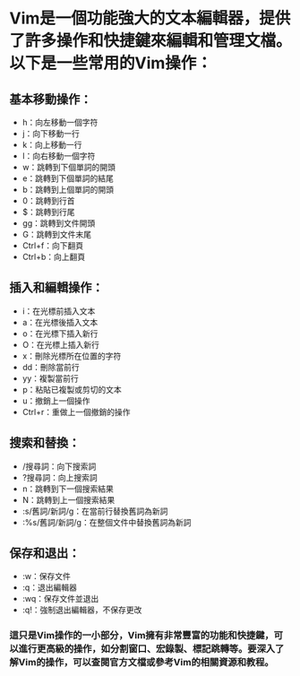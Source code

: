 # Vim是一個功能強大的文本編輯器，提供了許多操作和快捷鍵來編輯和管理文檔。以下是一些常用的Vim操作：

## 基本移動操作：
- h：向左移動一個字符
- j：向下移動一行
- k：向上移動一行
- l：向右移動一個字符
- w：跳轉到下個單詞的開頭
- e：跳轉到下個單詞的結尾
- b：跳轉到上個單詞的開頭
- 0：跳轉到行首
- $：跳轉到行尾
- gg：跳轉到文件開頭
- G：跳轉到文件末尾
- Ctrl+f：向下翻頁
- Ctrl+b：向上翻頁

## 插入和編輯操作：
- i：在光標前插入文本
- a：在光標後插入文本
- o：在光標下插入新行
- O：在光標上插入新行
- x：刪除光標所在位置的字符
- dd：刪除當前行
- yy：複製當前行
- p：粘貼已複製或剪切的文本
- u：撤銷上一個操作
- Ctrl+r：重做上一個撤銷的操作

## 搜索和替換：
- /搜尋詞：向下搜索詞
- ?搜尋詞：向上搜索詞
- n：跳轉到下一個搜索結果
- N：跳轉到上一個搜索結果
- :s/舊詞/新詞/g：在當前行替換舊詞為新詞
- :%s/舊詞/新詞/g：在整個文件中替換舊詞為新詞

## 保存和退出：
- :w：保存文件
- :q：退出編輯器
- :wq：保存文件並退出
- :q!：強制退出編輯器，不保存更改

### 這只是Vim操作的一小部分，Vim擁有非常豐富的功能和快捷鍵，可以進行更高級的操作，如分割窗口、宏錄製、標記跳轉等。要深入了解Vim的操作，可以查閱官方文檔或參考Vim的相關資源和教程。
